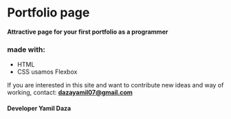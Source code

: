 # Portfolio page
**Attractive page for your first portfolio as a programmer**

### made with:
- HTML
- CSS
	usamos Flexbox

If you are interested in this site and want to contribute new ideas and way of working, contact: **dazayamil07@gmail.com**


####  Developer Yamil Daza

